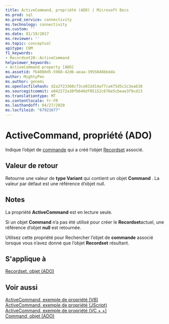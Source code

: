 ```yaml
---
title: ActiveCommand, propriété (ADO) | Microsoft Docs
ms.prod: sql
ms.prod_service: connectivity
ms.technology: connectivity
ms.custom: ''
ms.date: 01/19/2017
ms.reviewer: ''
ms.topic: conceptual
apitype: COM
f1_keywords:
- Recordset20::ActiveCommand
helpviewer_keywords:
- ActiveCommand property [ADO]
ms.assetid: fb4088d5-5968-42d6-aeaa-3955046bb4da
author: MightyPen
ms.author: genemi
ms.openlocfilehash: d2a2f23360cf3ce032d14af7ca475d5c2c3ea638
ms.sourcegitcommit: e042272a38fb646df05152c676e5cbeae3f9cd13
ms.translationtype: MT
ms.contentlocale: fr-FR
ms.lasthandoff: 04/27/2020
ms.locfileid: "67921677"
---
```

# <a name="activecommand-property-ado"></a>ActiveCommand, propriété (ADO)
Indique l’objet de [commande](../../../ado/reference/ado-api/command-object-ado.md) qui a créé l’objet [Recordset](../../../ado/reference/ado-api/recordset-object-ado.md) associé.  
  
## <a name="return-value"></a>Valeur de retour  
 Retourne une valeur de **type Variant** qui contient un objet **Command** . La valeur par défaut est une référence d’objet null.  
  
## <a name="remarks"></a>Notes  
 La propriété **ActiveCommand** est en lecture seule.  
  
 Si un objet **Command** n’a pas été utilisé pour créer le **Recordset**actuel, une référence d’objet **null** est retournée.  
  
 Utilisez cette propriété pour Rechercher l’objet de **commande** associé lorsque vous n’avez donné que l’objet **Recordset** résultant.  
  
## <a name="applies-to"></a>S'applique à  
 [Recordset, objet (ADO)](../../../ado/reference/ado-api/recordset-object-ado.md)  
  
## <a name="see-also"></a>Voir aussi  
 [ActiveCommand, exemple de propriété (VB)](../../../ado/reference/ado-api/activecommand-property-example-vb.md)   
 [ActiveCommand, exemple de propriété (JScript)](../../../ado/reference/ado-api/activecommand-property-example-jscript.md)   
 [ActiveCommand, exemple de propriété (VC + +)](../../../ado/reference/ado-api/activecommand-property-example-vc.md)   
 [Command, objet (ADO)](../../../ado/reference/ado-api/command-object-ado.md)
